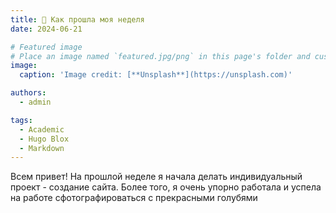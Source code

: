 ```yaml
---
title: 🎉 Как прошла моя неделя
date: 2024-06-21

# Featured image
# Place an image named `featured.jpg/png` in this page's folder and customize its options here.
image:
  caption: 'Image credit: [**Unsplash**](https://unsplash.com)'

authors:
  - admin

tags:
  - Academic
  - Hugo Blox
  - Markdown
---
```


Всем привет! На прошлой неделе я начала делать индивидуальный проект - создание сайта. Более того, я очень упорно работала и успела на работе сфотографироваться с прекрасными голубями
